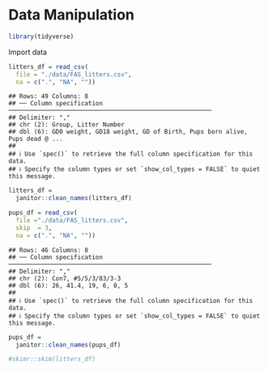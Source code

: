 Data Manipulation
================

``` r
library(tidyverse)
```

Import data

``` r
litters_df = read_csv(
  file = "./data/FAS_litters.csv",
  na = c(".", "NA", ""))
```

    ## Rows: 49 Columns: 8
    ## ── Column specification ────────────────────────────────────────────────────────
    ## Delimiter: ","
    ## chr (2): Group, Litter Number
    ## dbl (6): GD0 weight, GD18 weight, GD of Birth, Pups born alive, Pups dead @ ...
    ## 
    ## ℹ Use `spec()` to retrieve the full column specification for this data.
    ## ℹ Specify the column types or set `show_col_types = FALSE` to quiet this message.

``` r
litters_df = 
  janitor::clean_names(litters_df)

pups_df = read_csv(
  file ="./data/FAS_litters.csv",
  skip  = 3,
  na = c(".", "NA", ""))
```

    ## Rows: 46 Columns: 8
    ## ── Column specification ────────────────────────────────────────────────────────
    ## Delimiter: ","
    ## chr (2): Con7, #5/5/3/83/3-3
    ## dbl (6): 26, 41.4, 19, 6, 0, 5
    ## 
    ## ℹ Use `spec()` to retrieve the full column specification for this data.
    ## ℹ Specify the column types or set `show_col_types = FALSE` to quiet this message.

``` r
pups_df =
  janitor::clean_names(pups_df)

#skimr::skim(litters_df)
```
